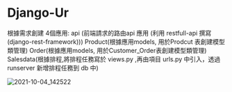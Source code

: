 # Django-Ur
根據需求創建 4個應用:
api (前端請求的路由api 應用 (利用 restfull-api 撰寫(django-rest-framework)))
Product(根據應用models, 用於Prodcut 表創建模型類管理)
Order(根據應用models, 用於Customer_Order表創建模型類管理)
Salesdata(根據排程,將排程任務寫於 views.py ,再由項目 urls.py 中引入，透過 runserver 新增排程任務到 db 中)




![2021-10-04_142522](https://user-images.githubusercontent.com/69343608/135803352-99d6cbaf-18db-41d6-bdcb-576e7471164d.jpg)
